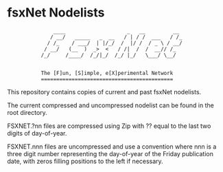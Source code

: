 # fsxNet Nodelists
                   ____                    _   __         __ 
                  / __/   _____   _  __   / | / /  ___   / /_
                 / /_    / ___/  | |/_/  /  |/ /  / _ \ / __/
                / __/   (__  )  _>  <   / /|  /  /  __// /_  
               /_/     /____/  /_/|_/  /_/ |_/   \___/ \__/  


               The [F]un, [S]imple, e[X]perimental Network
               ===========================================


This repository contains copies of current and past fsxNet nodelists.

The current compressed and uncompressed nodelist can be found in the root directory. 

FSXNET.?nn files are compressed using Zip with ?? equal to the last two digits of day-of-year.

FSXNET.nnn files are uncompressed and use a convention where nnn is a three digit number representing 
the day-of-year of the Friday publication date, with zeros filling positions to the left if necessary.

